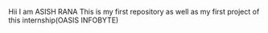Hii I am ASISH RANA
This is my first repository as well as my first project of this internship(OASIS INFOBYTE)
